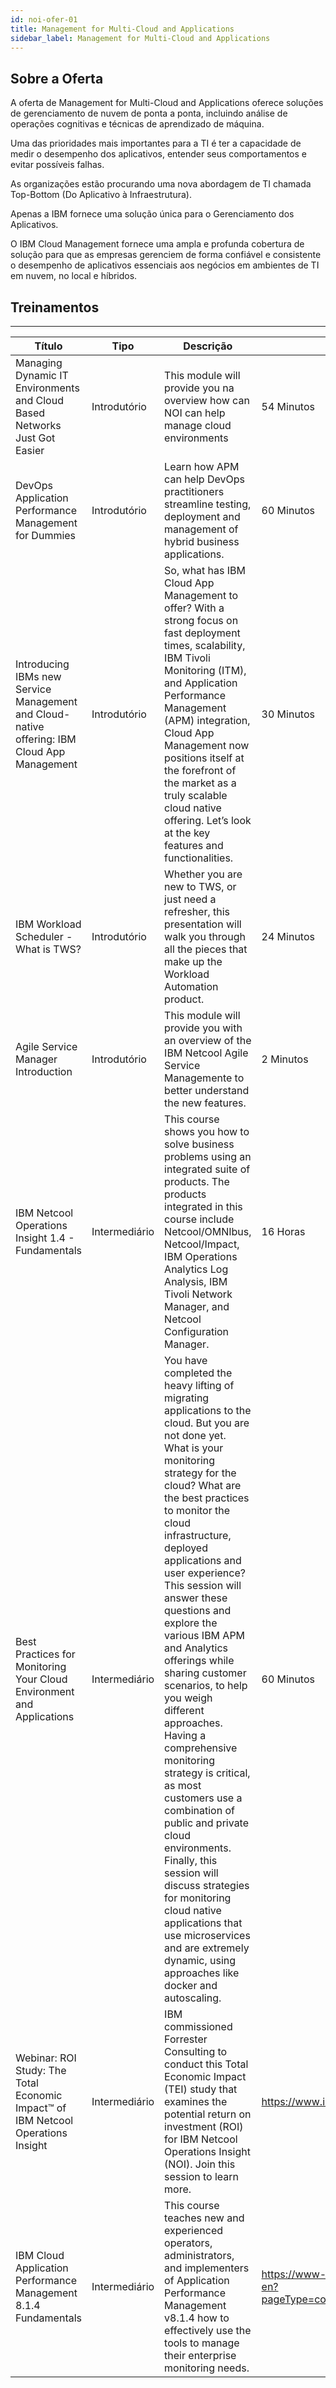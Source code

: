 ```yaml
---
id: noi-ofer-01
title: Management for Multi-Cloud and Applications  
sidebar_label: Management for Multi-Cloud and Applications
---
```

## Sobre a Oferta

A oferta de Management for Multi-Cloud and Applications oferece soluções de gerenciamento de nuvem de ponta a ponta, incluindo análise de operações cognitivas e técnicas de aprendizado de máquina.

Uma das prioridades mais importantes para a TI é ter a capacidade de medir o desempenho dos aplicativos, entender seus comportamentos e evitar possíveis falhas.

As organizações estão procurando uma nova abordagem de TI chamada Top-Bottom (Do Aplicativo à Infraestrutura).

Apenas a IBM fornece uma solução única para o Gerenciamento dos Aplicativos.

O IBM Cloud Management fornece uma ampla e profunda cobertura de solução para que as empresas gerenciem de forma confiável e consistente o desempenho de aplicativos essenciais aos negócios em ambientes de TI em nuvem, no local e híbridos.


## Treinamentos
-----------------------------------
|Título|Tipo|Descrição|Duração|Link| 
|---|---|---|---|---|
| Managing Dynamic IT Environments and Cloud Based Networks Just Got Easier | Introdutório | This module will provide you na overview how can NOI can help manage cloud environments | 54 Minutos | https://www-01.ibm.com/common/ssi/cgi-bin/ssialias?htmlfid=GMV14152USEN& | 
| DevOps Application Performance Management for Dummies | Introdutório | Learn how APM can help DevOps practitioners streamline testing, deployment and management of hybrid business applications. | 60 Minutos | https://www-01.ibm.com/common/ssi/cgi-bin/ssialias?htmlfid=KUM12368USEN# |
| Introducing IBMs new Service Management and Cloud-native offering: IBM Cloud App Management | Introdutório | So, what has IBM Cloud App Management to offer? With a strong focus on fast deployment times, scalability, IBM Tivoli Monitoring (ITM), and Application Performance Management (APM) integration, Cloud App Management now positions itself at the forefront of the market as a truly scalable cloud native offering. Let’s look at the key features and functionalities. | 30 Minutos | https://developer.ibm.com/apm/2018/06/26/introducing-ibms-new-service-management-cloud-native-offering-ibm-cloud-app-management/#comments |
| IBM Workload Scheduler - What is TWS? | Introdutório | Whether you are new to TWS, or just need a refresher, this presentation will walk you through all the pieces that make up the Workload Automation product. | 24 Minutos | https://www.youtube.com/watch?v=aUuhm8hRqVM | 
| Agile Service Manager Introduction | Introdutório | This module will provide you with an overview of the IBM Netcool Agile Service Managemente to better understand the new features. | 2 Minutos | https://www-03.ibm.com/services/learning/ites.wss/zz-en?pageType=course_description&cc=&courseCode=TOD43G | 
| IBM Netcool Operations Insight 1.4 - Fundamentals | Intermediário | This course shows you how to solve business problems using an integrated suite of products. The products integrated in this course include Netcool/OMNIbus, Netcool/Impact, IBM Operations Analytics Log Analysis, IBM Tivoli Network Manager, and Netcool Configuration Manager. | 16 Horas | https://www-03.ibm.com/services/learning/ites.wss/zz-en?pageType=course_description&cc=&courseCode=TOD43G |
| Best Practices for Monitoring Your Cloud Environment and Applications | Intermediário | You have completed the heavy lifting of migrating applications to the cloud. But you are not done yet. What is your monitoring strategy for the cloud? What are the best practices to monitor the cloud infrastructure, deployed applications and user experience? This session will answer these questions and explore the various IBM APM and Analytics offerings while sharing customer scenarios, to help you weigh different approaches. Having a comprehensive monitoring strategy is critical, as most customers use a combination of public and private cloud environments. Finally, this session will discuss strategies for monitoring cloud native applications that use microservices and are extremely dynamic, using approaches like docker and autoscaling. | 60 Minutos | https://www.imwuc.org/p/do/sd/sid=3424 |
| Webinar: ROI Study: The Total Economic Impact™ of IBM Netcool Operations Insight | Intermediário | IBM commissioned Forrester Consulting to conduct this Total Economic Impact (TEI) study that examines the potential return on investment (ROI) for IBM Netcool Operations Insight (NOI). Join this session to learn more. | https://www.ibm.com/events/EF7NNJES |
| IBM Cloud Application Performance Management 8.1.4 Fundamentals | Intermediário | This course teaches new and experienced operators, administrators, and implementers of Application Performance Management v8.1.4 how to effectively use the tools to manage their enterprise monitoring needs. | https://www-03.ibm.com/services/learning/ites.wss/zz-en?pageType=course_description&cc=&courseCode=TM674G |
